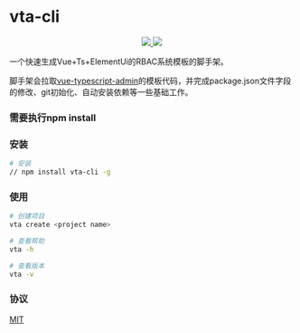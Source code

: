 # vta-cli

<div align="center">
  <a href="https://www.npmjs.com/package/vta-cli">
    <img src="https://badgen.net/npm/v/vta-cli?color=blue">
  </a>
  <a href="./LICENSE">
    <img src="https://badgen.net/npm/license/vta-cli">
  </a>
</div>

一个快速生成Vue+Ts+ElementUi的RBAC系统模板的脚手架。

脚手架会拉取[vue-typescript-admin](https://github.com/chinaBerg/vue-typescript-admin)的模板代码，并完成package.json文件字段的修改、git初始化、自动安装依赖等一些基础工作。

### 需要执行npm install
### 安装

```bash
# 安装
// npm install vta-cli -g
```

### 使用

```bash
# 创建项目
vta create <project name>

# 查看帮助
vta -h

# 查看版本
vta -v
```

### 协议

[MIT](./LICENSE)
